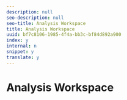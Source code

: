 ```yaml
---
description: null
seo-description: null
seo-title: Analysis Workspace
title: Analysis Workspace
uuid: bf7c8106-1985-4f4a-bb3c-bf84d892a900
index: y
internal: n
snippet: y
translate: y
---
```


# Analysis Workspace


